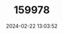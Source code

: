---
title: "159978"
category: "Bebearia maledicta"
draft: false
date: 2024-02-22 13:03:52
languages:
  English: ["Maligned Forester"]
---